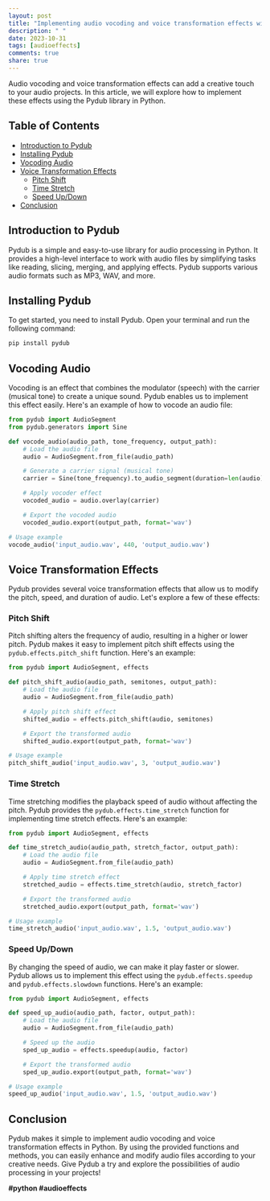 ```yaml
---
layout: post
title: "Implementing audio vocoding and voice transformation effects with Pydub"
description: " "
date: 2023-10-31
tags: [audioeffects]
comments: true
share: true
---
```


Audio vocoding and voice transformation effects can add a creative touch to your audio projects. In this article, we will explore how to implement these effects using the Pydub library in Python.

## Table of Contents
- [Introduction to Pydub](#introduction-to-pydub)
- [Installing Pydub](#installing-pydub)
- [Vocoding Audio](#vocoding-audio)
- [Voice Transformation Effects](#voice-transformation-effects)
    - [Pitch Shift](#pitch-shift)
    - [Time Stretch](#time-stretch)
    - [Speed Up/Down](#speed-updown)
- [Conclusion](#conclusion)

## Introduction to Pydub

Pydub is a simple and easy-to-use library for audio processing in Python. It provides a high-level interface to work with audio files by simplifying tasks like reading, slicing, merging, and applying effects. Pydub supports various audio formats such as MP3, WAV, and more.

## Installing Pydub

To get started, you need to install Pydub. Open your terminal and run the following command:

```bash
pip install pydub
```

## Vocoding Audio

Vocoding is an effect that combines the modulator (speech) with the carrier (musical tone) to create a unique sound. Pydub enables us to implement this effect easily. Here's an example of how to vocode an audio file:

```python
from pydub import AudioSegment
from pydub.generators import Sine

def vocode_audio(audio_path, tone_frequency, output_path):
    # Load the audio file
    audio = AudioSegment.from_file(audio_path)

    # Generate a carrier signal (musical tone)
    carrier = Sine(tone_frequency).to_audio_segment(duration=len(audio))

    # Apply vocoder effect
    vocoded_audio = audio.overlay(carrier)

    # Export the vocoded audio
    vocoded_audio.export(output_path, format='wav')

# Usage example
vocode_audio('input_audio.wav', 440, 'output_audio.wav')
```

## Voice Transformation Effects

Pydub provides several voice transformation effects that allow us to modify the pitch, speed, and duration of audio. Let's explore a few of these effects:

### Pitch Shift

Pitch shifting alters the frequency of audio, resulting in a higher or lower pitch. Pydub makes it easy to implement pitch shift effects using the `pydub.effects.pitch_shift` function. Here's an example:

```python
from pydub import AudioSegment, effects

def pitch_shift_audio(audio_path, semitones, output_path):
    # Load the audio file
    audio = AudioSegment.from_file(audio_path)

    # Apply pitch shift effect
    shifted_audio = effects.pitch_shift(audio, semitones)

    # Export the transformed audio
    shifted_audio.export(output_path, format='wav')

# Usage example
pitch_shift_audio('input_audio.wav', 3, 'output_audio.wav')
```

### Time Stretch

Time stretching modifies the playback speed of audio without affecting the pitch. Pydub provides the `pydub.effects.time_stretch` function for implementing time stretch effects. Here's an example:

```python
from pydub import AudioSegment, effects

def time_stretch_audio(audio_path, stretch_factor, output_path):
    # Load the audio file
    audio = AudioSegment.from_file(audio_path)

    # Apply time stretch effect
    stretched_audio = effects.time_stretch(audio, stretch_factor)

    # Export the transformed audio
    stretched_audio.export(output_path, format='wav')

# Usage example
time_stretch_audio('input_audio.wav', 1.5, 'output_audio.wav')
```

### Speed Up/Down

By changing the speed of audio, we can make it play faster or slower. Pydub allows us to implement this effect using the `pydub.effects.speedup` and `pydub.effects.slowdown` functions. Here's an example:

```python
from pydub import AudioSegment, effects

def speed_up_audio(audio_path, factor, output_path):
    # Load the audio file
    audio = AudioSegment.from_file(audio_path)

    # Speed up the audio
    sped_up_audio = effects.speedup(audio, factor)

    # Export the transformed audio
    sped_up_audio.export(output_path, format='wav')

# Usage example
speed_up_audio('input_audio.wav', 1.5, 'output_audio.wav')
```

## Conclusion

Pydub makes it simple to implement audio vocoding and voice transformation effects in Python. By using the provided functions and methods, you can easily enhance and modify audio files according to your creative needs. Give Pydub a try and explore the possibilities of audio processing in your projects!

**#python #audioeffects**